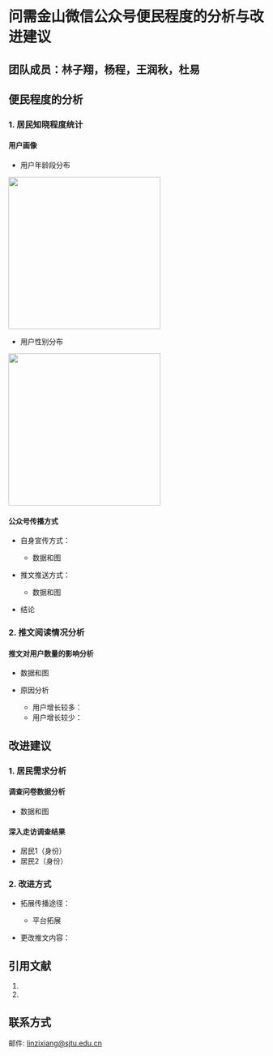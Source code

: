# 问需金山微信公众号便民程度的分析与改进建议
## 团队成员：林子翔，杨程，王润秋，杜易


## 便民程度的分析

### 1. 居民知晓程度统计

#### 用户画像
- 用户年龄段分布

<img src="https://github.com/Dzsyang/STAT3060J-Website/blob/main/User%20Picture/User%20Age%20Distribution.png" width="300px">

- 用户性别分布

<img src="https://github.com/Dzsyang/STAT3060J-Website/blob/main/User%20Picture/User%20Gender%20Distribution.png" width="300px">

#### 公众号传播方式
- 自身宣传方式：
  - 数据和图

- 推文推送方式：
  - 数据和图

- 结论

### 2. 推文阅读情况分析

#### 推文对用户数量的影响分析
- 数据和图

- 原因分析
  - 用户增长较多：
  - 用户增长较少：


## 改进建议

### 1. 居民需求分析
#### 调查问卷数据分析
- 数据和图

#### 深入走访调查结果
- 居民1（身份）
- 居民2（身份）



### 2. 改进方式
- 拓展传播途径：
  - 平台拓展

- 更改推文内容：


## 引用文献
  1. 
  2. 


## 联系方式
邮件: linzixiang@sjtu.edu.cn
